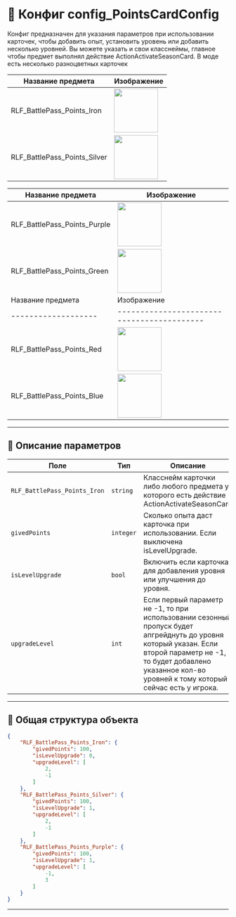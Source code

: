 
# 📄 Конфиг config_PointsCardConfig

Конфиг предназначен для указания параметров при использовании карточек, чтобы добавить опыт, установить уровень или добавить несколько уровней. 
Вы можете указать и свои класснеймы, главное чтобы предмет выполнял действие ActionActivateSeasonCard. В моде есть несколько разноцветных карточек 

| Название предмета | Изображение                              |
|-------------------|------------------------------------------|
| RLF_BattlePass_Points_Iron | <img src="https://github.com/user-attachments/assets/ec28465f-ed90-4b0f-b458-1a682734f173" width="100" height="100"> | 
| RLF_BattlePass_Points_Silver        | <img src="https://github.com/user-attachments/assets/739e9c90-1497-4ea3-8d13-7ef634a15bbb" width="100" height="100"> |

| Название предмета | Изображение                              |
|-------------------|------------------------------------------|
| RLF_BattlePass_Points_Purple     | <img src="https://github.com/user-attachments/assets/1e5a2224-2e0d-4902-bef6-ae93e6f80142" width="100" height="100">  | 
| RLF_BattlePass_Points_Green     | <img src="https://github.com/user-attachments/assets/ecf4851d-26b8-410d-9f64-0401ca1e535e" width="100" height="100">   | 
| Название предмета | Изображение                              |
|-------------------|------------------------------------------|
| RLF_BattlePass_Points_Red     | <img src="https://github.com/user-attachments/assets/29915333-5e8a-48fc-a52c-65df7b2785c8" width="100" height="100">  | 
| RLF_BattlePass_Points_Blue     | <img src="https://github.com/user-attachments/assets/18e433e6-513c-44f6-bb65-51f4c127abc6" width="100" height="100">  | 

---

## 🧩 Описание параметров

| Поле              | Тип        |  Описание |
|-------------------|------------|----------|
| `RLF_BattlePass_Points_Iron`          | `string`  | Класснейм карточки либо любого предмета у которого есть действие ActionActivateSeasonCard |
| `givedPoints`          | `integer`  | Сколько опыта даст карточка при использовании. Если выключена isLevelUpgrade. |
| `isLevelUpgrade`          | `bool`  | Включить если карточка для добавления уровня или улучшения до уровня. |
| `upgradeLevel`      | `int`   | Если первый параметр не -1, то при использовании сезонный пропуск будет апгрейднуть до уровня который указан. Если второй параметр не -1, то будет добавлено указанное кол-во уровней к тому который сейчас есть у игрока.  |

---


## 🧱 Общая структура объекта

```json
{
    "RLF_BattlePass_Points_Iron": {
        "givedPoints": 100,
        "isLevelUpgrade": 0,
        "upgradeLevel": [
            2,
            -1
        ]
    },
    "RLF_BattlePass_Points_Silver": {
        "givedPoints": 100,
        "isLevelUpgrade": 1,
        "upgradeLevel": [
            2,
            -1
        ]
    },
    "RLF_BattlePass_Points_Purple": {
        "givedPoints": 100,
        "isLevelUpgrade": 1,
        "upgradeLevel": [
            -1,
            3
        ]
    }
}
```

---
